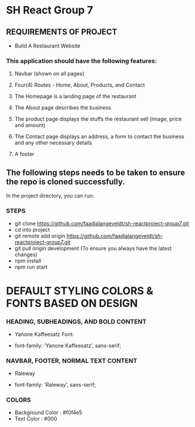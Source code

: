 # SH React Group 7

## REQUIREMENTS OF PROJECT
- Build A Restaurant Website

### This application should have the following features:

1) Navbar (shown on all pages)

2) Four(4) Routes - Home, About, Products, and Contact

3) The Homepage is a landing page of the restaurant

4) The About page describes the business

5) The product page displays the stuffs the restaurant sell (image, price and amount)

6) The Contact page displays an address, a form to contact the business and any other necessary details

7) A footer

## The following steps needs to be taken to ensure the repo is cloned successfully.

In the project directory, you can run:

### STEPS
- git clone https://github.com/faadialangeveldt/sh-reactproject-group7.git
- cd into project
- git remote add origin https://github.com/faadialangeveldt/sh-reactproject-group7.git
- git pull origin development (To ensure you always have the latest changes)
- npm install
- npm run start

# DEFAULT STYLING COLORS & FONTS BASED ON DESIGN

### HEADING, SUBHEADINGS, AND BOLD CONTENT
- Yanone Kaffeesatz Font:
* font-family: 'Yanone Kaffeesatz', sans-serif;

### NAVBAR, FOOTER, NORMAL TEXT CONTENT
- Raleway
* font-family: 'Raleway', sans-serif;

### COLORS
- Background Color : #f0f4e5
- Text Color : #000

